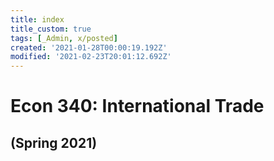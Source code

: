 ```yaml
---
title: index
title_custom: true
tags: [_Admin, x/posted]
created: '2021-01-28T00:00:19.192Z'
modified: '2021-02-23T20:01:12.692Z'
---
```


# Econ 340: International Trade
## (Spring 2021)



